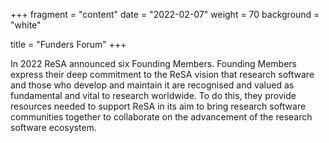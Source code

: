 +++
fragment = "content"
date = "2022-02-07"
weight = 70
background = "white"

title = "Funders Forum"
+++

In 2022 ReSA announced six Founding Members. Founding Members express their deep commitment to the ReSA vision that research software 
and those who develop and maintain it are recognised and valued as fundamental and vital to research worldwide. To do this, they provide 
resources needed to support ReSA in its aim to bring research software communities together to collaborate on the advancement of the 
research software ecosystem. 

